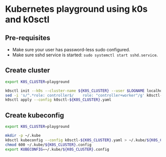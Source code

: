 # Kubernetes playground using k0s and k0sctl

## Pre-requisites

- Make sure your user has password-less sudo configured.
- Make sure sshd service is started: `sudo systemctl start sshd.service`.

## Create cluster

```bash
export K0S_CLUSTER=playground

k0sctl init --k0s --cluster-name ${K0S_CLUSTER} --user $LOGNAME localhost > k0sctl-${K0S_CLUSTER}.yaml
sed -i 's/^.*role: controller$/    role: "controller+worker"/g' k0sctl-${K0S_CLUSTER}.yaml
k0sctl apply --config k0sctl-${K0S_CLUSTER}.yaml
```

## Create kubeconfig

```bash
export K0S_CLUSTER=playground

mkdir -p ~/.kube
k0sctl kubeconfig --config k0sctl-${K0S_CLUSTER}.yaml > ~/.kube/${K0S_CLUSTER}.config
chmod 600 ~/.kube/${K0S_CLUSTER}.config
export KUBECONFIG=~/.kube/${K0S_CLUSTER}.config
```
